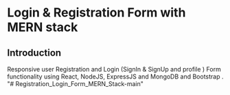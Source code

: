 # Login & Registration Form with MERN stack

## Introduction

Responsive user Registration and Login (SignIn & SignUp and profile ) Form functionality using React, NodeJS, ExpressJS and MongoDB and Bootstrap
.
"# Registration_Login_Form_MERN_Stack-main" 
